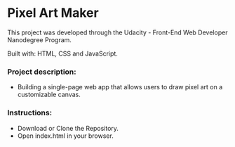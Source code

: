 # Pixel Art Maker
This project was developed through the Udacity - Front-End Web Developer Nanodegree Program.

Built with: HTML, CSS and JavaScript.

### Project description:
- Building a single-page web app that allows users to draw pixel art on a customizable canvas.

### Instructions:
- Download or Clone the Repository.
- Open index.html in your browser.
